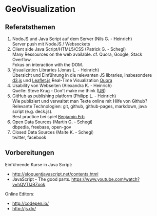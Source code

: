 GeoVisualization
================

## Referatsthemen

1. NodeJS und Java Script auf dem Server (Nils G. - Heinrich)  
   Server push mit NodeJS / Websockets
2. Client side Java Script/HTML5/CSS (Patrick G. - Schegi)  
   Many Ressources on the web available. cf. Quora, Google, Stack Overflow.  
   Fokus on interaction with the DOM.
3. Visualization Libraries (Jonas L. - Heinrich)  
   Übersicht und Einführung in die relevanten JS libraries, insbesondere [d3.js](http://d3js.org) und [Leaflet.js](http://leafletjs.com/)
   Real-Time Visualization [Quora](http://www.quora.com/What-s-a-good-real-time-data-visualization-framework)
4. Usability von Webseiten (Alexandra K. - Heinrich)  
   Quelle: Steve Krug - Don't make me think ([UB](http://aleph1.uni-koblenz.de/F?func=find-b&find_code=WRD&request=make+me+think))
5. GitHub as publishing platform  (Philipp L. - Heinrich)  
   Wie publiziert und verwaltet man Texte online mit Hilfe von Github?  
   Relevante Technologien: git, github, github-pages, markdown, java script (e.g. deck.js).  
   Best practice bei spiel [Benjamin Erb](http://berb.github.io/diploma-thesis/)
6. Open Data Sources (Martin G. - Schegi)  
   dbpedia, freebase, open-gov
7. Closed Data Sources (Malte K. - Schegi)  
   twitter, facebook 

## Vorbereitungen

Einführende Kurse in Java Script:
* http://eloquentjavascript.net/contents.html
* JavaScript - The good parts. https://www.youtube.com/watch?v=hQVTIJBZook

Online Editors:
* http://codepen.io/
* http://js.do/
